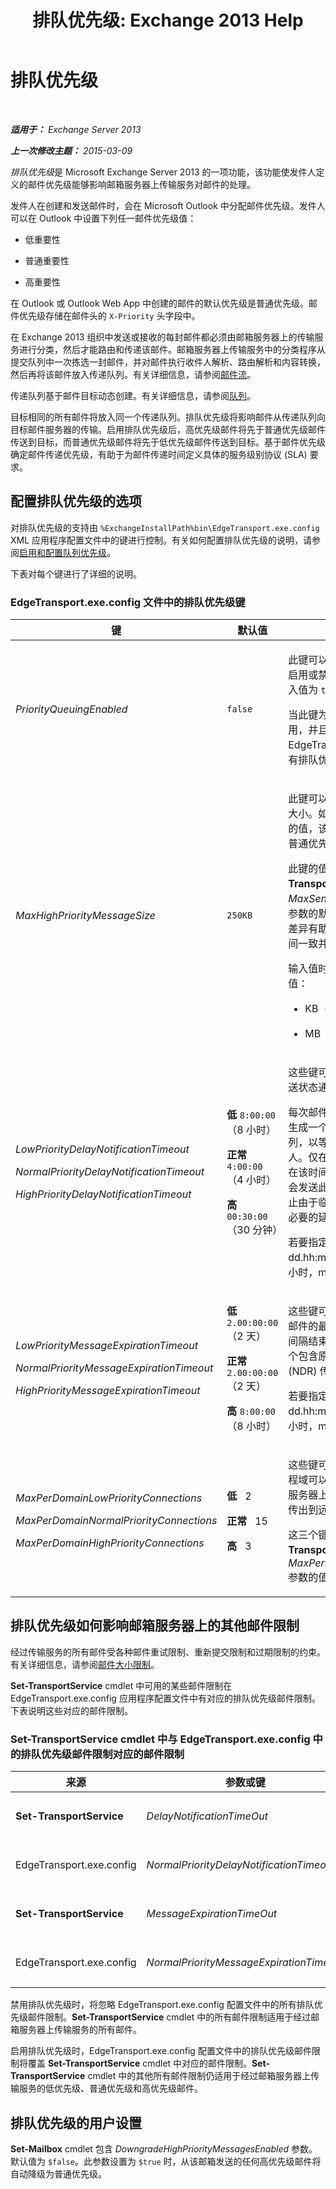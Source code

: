 ﻿---
title: '排队优先级: Exchange 2013 Help'
TOCTitle: 排队优先级
ms:assetid: 6edbd826-fe55-435b-9c63-48e6365c3d09
ms:mtpsurl: https://technet.microsoft.com/zh-cn/library/Bb691107(v=EXCHG.150)
ms:contentKeyID: 51408233
ms.date: 01/11/2018
mtps_version: v=EXCHG.150
ms.translationtype: HT
---

# 排队优先级

 

_**适用于：** Exchange Server 2013_

_**上一次修改主题：** 2015-03-09_

*排队优先级*是 Microsoft Exchange Server 2013 的一项功能，该功能使发件人定义的邮件优先级能够影响邮箱服务器上传输服务对邮件的处理。

发件人在创建和发送邮件时，会在 Microsoft Outlook 中分配邮件优先级。发件人可以在 Outlook 中设置下列任一邮件优先级值：

  - 低重要性

  - 普通重要性

  - 高重要性

在 Outlook 或 Outlook Web App 中创建的邮件的默认优先级是普通优先级。邮件优先级存储在邮件头的 `X-Priority` 头字段中。

在 Exchange 2013 组织中发送或接收的每封邮件都必须由邮箱服务器上的传输服务进行分类，然后才能路由和传递该邮件。邮箱服务器上传输服务中的分类程序从提交队列中一次拣选一封邮件，并对邮件执行收件人解析、路由解析和内容转换，然后再将该邮件放入传递队列。有关详细信息，请参阅[邮件流](mail-flow-exchange-2013-help.md)。

传递队列基于邮件目标动态创建。有关详细信息，请参阅[队列](queues-exchange-2013-help.md)。

目标相同的所有邮件将放入同一个传递队列。排队优先级将影响邮件从传递队列向目标邮件服务器的传输。启用排队优先级后，高优先级邮件将先于普通优先级邮件传送到目标，而普通优先级邮件将先于低优先级邮件传送到目标。基于邮件优先级确定邮件传递优先级，有助于为邮件传递时间定义具体的服务级别协议 (SLA) 要求。

## 配置排队优先级的选项

对排队优先级的支持由 `%ExchangeInstallPath%bin\EdgeTransport.exe.config` XML 应用程序配置文件中的键进行控制。有关如何配置排队优先级的说明，请参阅[启用和配置队列优先级](enable-and-configure-priority-queuing-exchange-2013-help.md)。

下表对每个键进行了详细的说明。

### EdgeTransport.exe.config 文件中的排队优先级键

<table>
<colgroup>
<col style="width: 33%" />
<col style="width: 33%" />
<col style="width: 33%" />
</colgroup>
<thead>
<tr class="header">
<th>键</th>
<th>默认值</th>
<th>说明</th>
</tr>
</thead>
<tbody>
<tr class="odd">
<td><p><em>PriorityQueuingEnabled</em></p></td>
<td><p><code>false</code></p></td>
<td><p>此键可以在邮箱服务器上的传输服务中启用或禁用排队优先级。此键的有效输入值为 <code>true</code> 或 <code>false</code>。</p>
<p>当此键为 <code>false</code> 时，排队优先级会被禁用，并且忽略 EdgeTransport.exe.config 文件中的所有排队优先级邮件限制。</p></td>
</tr>
<tr class="even">
<td><p><em>MaxHighPriorityMessageSize</em></p></td>
<td><p><code>250KB</code></p></td>
<td><p>此键可以指定高优先级邮件允许的最大大小。如果高优先级邮件大于此键指定的值，该邮件将自动从高优先级降级为普通优先级。</p>
<p>此键的值应当明显小于 <strong>Set-TransportConfig</strong> cmdlet 上 <em>MaxSendMessageSize</em> 参数的值。此参数的默认值是 <code>10 MB</code>。这两个值之间的差异有助于确保高优先级邮件的传递时间一致并且可预测。</p>
<p>输入值时，请用下列单位之一限定该值：</p>
<ul>
<li><p>KB（千字节）</p></li>
<li><p>MB（兆字节）</p></li>
</ul></td>
</tr>
<tr class="odd">
<td><p><em>LowPriorityDelayNotificationTimeout</em></p>
<p><em>NormalPriorityDelayNotificationTimeout</em></p>
<p><em>HighPriorityDelayNotificationTimeout</em></p></td>
<td><p><strong>低</strong> <code>8:00:00</code>（8 小时）</p>
<p><strong>正常</strong> <code>4:00:00</code>（4 小时）</p>
<p><strong>高</strong> <code>00:30:00</code>（30 分钟）</p></td>
<td><p>这些键可以根据邮件优先级指定延迟发送状态通知 (DSN) 邮件的超时间隔。</p>
<p>每次邮件发送失败之后，传输服务器会生成一个延迟 DSN 邮件，并将其排入队列，以等待发送至未送达邮件的发件人。仅在指定的延迟通知超时间隔后且在该时间内送达邮件失败的情况下，才会发送此延迟 DSN 邮件。此延迟可以防止由于临时邮件传输失败而引起发送不必要的延迟 DSN 邮件。</p>
<p>若要指定值，请以时间跨度格式 dd.hh:mm:ss 输入值，其中 d = 天，h = 小时，m = 分钟，s = 秒。</p></td>
</tr>
<tr class="even">
<td><p><em>LowPriorityMessageExpirationTimeout</em></p>
<p><em>NormalPriorityMessageExpirationTimeout</em></p>
<p><em>HighPriorityMessageExpirationTimeout</em></p></td>
<td><p><strong>低</strong> <code>2.00:00:00</code>（2 天）</p>
<p><strong>正常</strong> <code>2.00:00:00</code>（2 天）</p>
<p><strong>高</strong> <code>8:00:00</code>（8 小时）</p></td>
<td><p>这些键可以指定传输服务尝试发送失败邮件的最长时间。如果无法在过期超时间隔结束之前成功传递邮件，则会将一个包含原始邮件或邮件头的未送达报告 (NDR) 传递给发件人。</p>
<p>若要指定值，请以时间跨度格式 dd.hh:mm:ss 输入值，其中 d = 天，h = 小时，m = 分钟，s = 秒。</p></td>
</tr>
<tr class="odd">
<td><p><em>MaxPerDomainLowPriorityConnections</em></p>
<p><em>MaxPerDomainNormalPriorityConnections</em></p>
<p><em>MaxPerDomainHighPriorityConnections</em></p></td>
<td><p><strong>低</strong>   2</p>
<p><strong>正常</strong>   15</p>
<p><strong>高</strong>   3</p></td>
<td><p>这些键可以指定传输服务与任一单个远程域可以建立的最大连接数。使用邮箱服务器上的传递队列和发送连接器建立传出到远程域的连接。</p>
<p>这三个键的总值应当小于或等于 <strong>Set-TransportService</strong> cmdlet 上 <em>MaxPerDomainOutboundConnections</em> 参数的值。此参数的默认值是 <code>20</code>。</p></td>
</tr>
</tbody>
</table>


## 排队优先级如何影响邮箱服务器上的其他邮件限制

经过传输服务的所有邮件受各种邮件重试限制、重新提交限制和过期限制的约束。有关详细信息，请参阅[邮件大小限制](message-size-limits-exchange-2013-help.md)。

**Set-TransportService** cmdlet 中可用的某些邮件限制在 EdgeTransport.exe.config 应用程序配置文件中有对应的排队优先级邮件限制。下表说明这些对应的邮件限制。

### Set-TransportService cmdlet 中与 EdgeTransport.exe.config 中的排队优先级邮件限制对应的邮件限制

<table>
<colgroup>
<col style="width: 33%" />
<col style="width: 33%" />
<col style="width: 33%" />
</colgroup>
<thead>
<tr class="header">
<th>来源</th>
<th>参数或键</th>
<th>默认值</th>
</tr>
</thead>
<tbody>
<tr class="odd">
<td><p><strong>Set-TransportService</strong></p></td>
<td><p><em>DelayNotificationTimeOut</em></p></td>
<td><p><code>4:00:00</code>（4 小时）</p></td>
</tr>
<tr class="even">
<td><p>EdgeTransport.exe.config</p></td>
<td><p><em>NormalPriorityDelayNotificationTimeout</em></p></td>
<td><p><code>4:00:00</code>（4 小时）</p></td>
</tr>
<tr class="odd">
<td><p><strong>Set-TransportService</strong></p></td>
<td><p><em>MessageExpirationTimeOut</em></p></td>
<td><p><code>2.00:00:00</code>（2 天）</p></td>
</tr>
<tr class="even">
<td><p>EdgeTransport.exe.config</p></td>
<td><p><em>NormalPriorityMessageExpirationTimeout</em></p></td>
<td><p><code>2.00:00:00</code>（2 天）</p></td>
</tr>
</tbody>
</table>


禁用排队优先级时，将忽略 EdgeTransport.exe.config 配置文件中的所有排队优先级邮件限制。**Set-TransportService** cmdlet 中的所有邮件限制适用于经过邮箱服务器上传输服务的所有邮件。

启用排队优先级时，EdgeTransport.exe.config 配置文件中的排队优先级邮件限制将覆盖 **Set-TransportService** cmdlet 中对应的邮件限制。**Set-TransportService** cmdlet 中的其他所有邮件限制仍适用于经过邮箱服务器上传输服务的低优先级、普通优先级和高优先级邮件。

## 排队优先级的用户设置

**Set-Mailbox** cmdlet 包含 *DowngradeHighPriorityMessagesEnabled* 参数。默认值为 `$false`。此参数设置为 `$true` 时，从该邮箱发送的任何高优先级邮件将自动降级为普通优先级。

